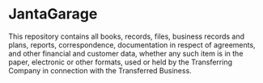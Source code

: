 # JantaGarage
This repository contains all books, records, files, business records and plans, reports, correspondence, documentation in respect of agreements, and other financial and customer data, whether any such item is in the paper, electronic or other formats, used or held by the Transferring Company in connection with the Transferred Business.
